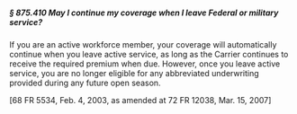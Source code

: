 ##### § 875.410 May I continue my coverage when I leave Federal or military service? #####

If you are an active workforce member, your coverage will automatically continue when you leave active service, as long as the Carrier continues to receive the required premium when due. However, once you leave active service, you are no longer eligible for any abbreviated underwriting provided during any future open season.

[68 FR 5534, Feb. 4, 2003, as amended at 72 FR 12038, Mar. 15, 2007]